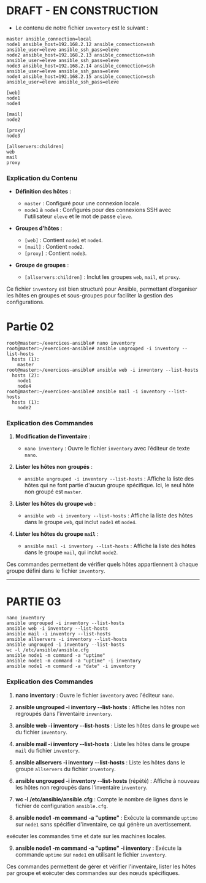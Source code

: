 
# DRAFT - EN CONSTRUCTION 

- Le contenu de notre fichier `inventory` est le suivant :

```plaintext
master ansible_connection=local
node1 ansible_host=192.168.2.12 ansible_connection=ssh ansible_user=eleve ansible_ssh_pass=eleve
node2 ansible_host=192.168.2.13 ansible_connection=ssh ansible_user=eleve ansible_ssh_pass=eleve
node3 ansible_host=192.168.2.14 ansible_connection=ssh ansible_user=eleve ansible_ssh_pass=eleve
node4 ansible_host=192.168.2.15 ansible_connection=ssh ansible_user=eleve ansible_ssh_pass=eleve

[web]
node1
node4

[mail]
node2

[proxy]
node3

[allservers:children]
web
mail
proxy
```

### Explication du Contenu

- **Définition des hôtes** :
  - `master` : Configuré pour une connexion locale.
  - `node1` à `node4` : Configurés pour des connexions SSH avec l'utilisateur `eleve` et le mot de passe `eleve`.
  
- **Groupes d'hôtes** :
  - `[web]` : Contient `node1` et `node4`.
  - `[mail]` : Contient `node2`.
  - `[proxy]` : Contient `node3`.
  
- **Groupe de groupes** :
  - `[allservers:children]` : Inclut les groupes `web`, `mail`, et `proxy`.

Ce fichier `inventory` est bien structuré pour Ansible, permettant d’organiser les hôtes en groupes et sous-groupes pour faciliter la gestion des configurations.




# Partie 02

```plaintext
root@master:~/exercices-ansible# nano inventory
root@master:~/exercices-ansible# ansible ungrouped -i inventory --list-hosts
  hosts (1):
    master
root@master:~/exercices-ansible# ansible web -i inventory --list-hosts
  hosts (2):
    node1
    node4
root@master:~/exercices-ansible# ansible mail -i inventory --list-hosts
  hosts (1):
    node2
```

### Explication des Commandes

1. **Modification de l'inventaire** :
   - `nano inventory` : Ouvre le fichier `inventory` avec l’éditeur de texte `nano`.

2. **Lister les hôtes non groupés** :
   - `ansible ungrouped -i inventory --list-hosts` : Affiche la liste des hôtes qui ne font partie d'aucun groupe spécifique. Ici, le seul hôte non groupé est `master`.

3. **Lister les hôtes du groupe `web`** :
   - `ansible web -i inventory --list-hosts` : Affiche la liste des hôtes dans le groupe `web`, qui inclut `node1` et `node4`.

4. **Lister les hôtes du groupe `mail`** :
   - `ansible mail -i inventory --list-hosts` : Affiche la liste des hôtes dans le groupe `mail`, qui inclut `node2`.

Ces commandes permettent de vérifier quels hôtes appartiennent à chaque groupe défini dans le fichier `inventory`.


-----------


# PARTIE 03

```plaintext
nano inventory
ansible ungrouped -i inventory --list-hosts
ansible web -i inventory --list-hosts
ansible mail -i inventory --list-hosts
ansible allservers -i inventory --list-hosts
ansible ungrouped -i inventory --list-hosts
wc -l /etc/ansible/ansible.cfg
ansible node1 -m command -a "uptime"
ansible node1 -m command -a "uptime" -i inventory
ansible node1 -m command -a "date" -i inventory
``` 

### Explication des Commandes

1. **nano inventory** : Ouvre le fichier `inventory` avec l'éditeur `nano`.

2. **ansible ungrouped -i inventory --list-hosts** : Affiche les hôtes non regroupés dans l'inventaire `inventory`.

3. **ansible web -i inventory --list-hosts** : Liste les hôtes dans le groupe `web` du fichier `inventory`.

4. **ansible mail -i inventory --list-hosts** : Liste les hôtes dans le groupe `mail` du fichier `inventory`.

5. **ansible allservers -i inventory --list-hosts** : Liste les hôtes dans le groupe `allservers` du fichier `inventory`.

6. **ansible ungrouped -i inventory --list-hosts** (répété) : Affiche à nouveau les hôtes non regroupés dans l'inventaire `inventory`.

7. **wc -l /etc/ansible/ansible.cfg** : Compte le nombre de lignes dans le fichier de configuration `ansible.cfg`.

8. **ansible node1 -m command -a "uptime"** : Exécute la commande `uptime` sur `node1` sans spécifier d'inventaire, ce qui génère un avertissement.




exécuter les commandes time et date sur les machines locales.



9. **ansible node1 -m command -a "uptime" -i inventory** : Exécute la commande `uptime` sur `node1` en utilisant le fichier `inventory`.

Ces commandes permettent de gérer et vérifier l'inventaire, lister les hôtes par groupe et exécuter des commandes sur des nœuds spécifiques.

